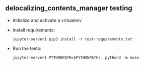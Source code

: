 ## delocalizing_contents_manager testing

- Initialize and activate a virtualenv
- Install requirements:

  ```
  jupyter-server$ pip3 install -r test-requirements.txt
  ```
- Run the tests:

  ```
  jupyter-server$ PYTHONPATH=$PYTHONPATH:. python3 -m nose
  ```

